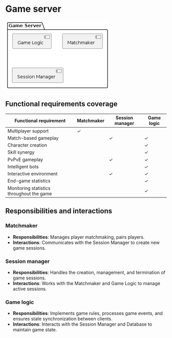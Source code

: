 # Game server

![Game server](figures/hld_game_server.png)

## Functional requirements coverage

| Functional requirement| Matchmaker| Session manager | Game logic |
|-----------------------------------------|------------|-----------------|--|
| Multiplayer support                     |     ✓       |                 | |
| Match-based gameplay                    |            |        ✓        | ✓|
| Character creation                      |            |                 |✓|
| Skill synergy                           |            |                 |✓|
| PvPvE gameplay                          |            |        ✓        |✓|
| Intelligent bots                        |            |                 |✓|
| Interactive environment                 |            |         ✓      |✓|
| End-game statistics                     |            |                 |✓|
| Monitoring statistics throughout the game |            |                |✓|

## Responsibilities and interactions

### Matchmaker

- **Responsibilities**: Manages player matchmaking, pairs players.
- **Interactions**: Communicates with the Session Manager to create new game sessions.

### Session manager

- **Responsibilities**: Handles the creation, management, and termination of
  game sessions.
- **Interactions**: Works with the Matchmaker and Game Logic to manage active sessions.

### Game logic

- **Responsibilities**: Implements game rules, processes game events, and
  ensures state synchronization between clients.
- **Interactions**: Interacts with the Session Manager and Database to maintain
  game state.
